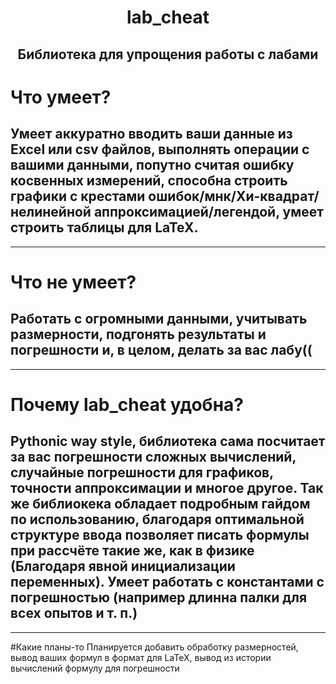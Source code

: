 <h1 align="center">lab_cheat</h1>
<h2 align="center"> Библиотека для упрощения работы с лабами </h2>

# Что умеет?
Умеет аккуратно вводить ваши данные из Excel или csv файлов, выполнять операции с вашими данными, попутно считая ошибку косвенных измерений, способна строить графики с крестами ошибок/мнк/Хи-квадрат/нелинейной аппроксимацией/легендой, умеет строить таблицы для LaTeX.
---
---
# Что не умеет?
Работать с огромными данными, учитывать размерности, подгонять результаты и погрешности и, в целом, делать за вас лабу((
---
---
# Почему lab_cheat удобна?
Pythonic way style, библиотека сама посчитает за вас погрешности сложных вычислений, случайные погрешности для графиков, точности аппроксимации и многое другое. Так же библиокека обладает подробным гайдом по использованию, благодаря оптимальной структуре ввода позволяет писать формулы при рассчёте такие же, как в физике (Благодаря явной инициализации переменных). Умеет работать с константами с погрешностью (например длинна палки для всех опытов и т. п.)
---
---
#Какие планы-то
Планируется добавить обработку размерностей, вывод ваших формул в формат для LaTeX, вывод из истории вычислений формулу для погрешности
